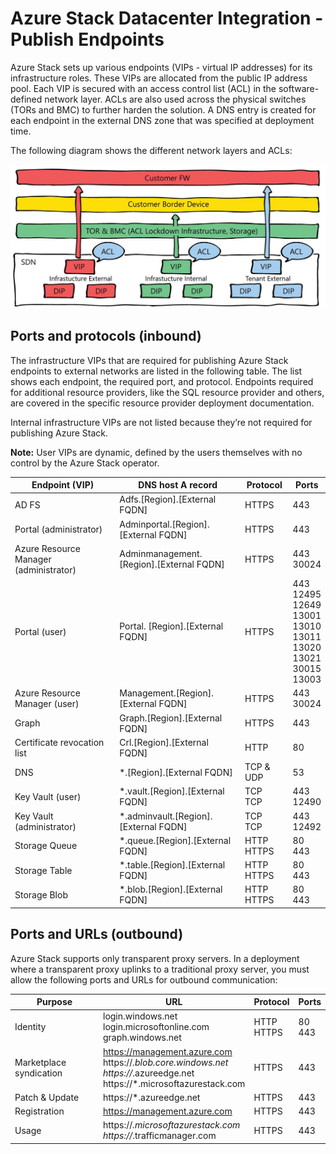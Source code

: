 # Azure Stack Datacenter Integration - Publish Endpoints

Azure Stack sets up various endpoints (VIPs - virtual IP addresses) for its infrastructure roles. These VIPs are allocated from the public IP address pool. Each VIP is secured with an access control list (ACL) in the software-defined network layer. ACLs are also used across the physical switches (TORs and BMC) to further harden the solution. A DNS entry is created for each endpoint in the external DNS zone that was specified at deployment time.

The following diagram shows the different network layers and ACLs:

![Azure Stack Datacenter Integration - Publish Endpoints](media/azure-stack-datacenter-integration-publish-endpoints.png)

## Ports and protocols (inbound)

The infrastructure VIPs that are required for publishing Azure Stack endpoints to external networks are listed in the following table. The list shows each endpoint, the required port, and protocol. Endpoints required for additional resource providers, like the SQL resource provider and others, are covered in the specific resource provider deployment documentation.

Internal infrastructure VIPs are not listed because they’re not required for publishing Azure Stack.

**Note:** User VIPs are dynamic, defined by the users themselves with no control by the Azure Stack operator.

|Endpoint (VIP)|DNS host A record|Protocol|Ports|
|---------|---------|---------|---------|
|AD FS|Adfs.[Region].[External FQDN]|HTTPS|443|
|Portal (administrator)|Adminportal.[Region].[External FQDN]|HTTPS|443|
|Azure Resource Manager (administrator)|Adminmanagement.[Region].[External FQDN]|HTTPS|443<br>30024|
|Portal (user)|Portal. [Region].[External FQDN]|HTTPS|443<br>12495<br>12649<br>13001<br>13010<br>13011<br>13020<br>13021<br>30015<br>13003|
|Azure Resource Manager (user)|Management.[Region].[External FQDN]|HTTPS|443<br>30024|
|Graph|Graph.[Region].[External FQDN]|HTTPS|443|
|Certificate revocation list|Crl.[Region].[External FQDN]|HTTP|80|
|DNS|*.[Region].[External FQDN]|TCP & UDP|53|
|Key Vault (user)|*.vault.[Region].[External FQDN]|TCP<br>TCP|443<br>12490|
|Key Vault (administrator)|*.adminvault.[Region].[External FQDN]|TCP<br>TCP|443<br>12492|
|Storage Queue|*.queue.[Region].[External FQDN]|HTTP<br>HTTPS|80<br>443|
|Storage Table|*.table.[Region].[External FQDN]|HTTP<br>HTTPS|80<br>443|
|Storage Blob|*.blob.[Region].[External FQDN]|HTTP<br>HTTPS|80<br>443|

## Ports and URLs (outbound)

Azure Stack supports only transparent proxy servers. In a deployment where a transparent proxy uplinks to a traditional proxy server, you must allow the following ports and URLs for outbound communication:

|Purpose|URL|Protocol|Ports|
|---------|---------|---------|---------|
|Identity|login.windows.net<br>login.microsoftonline.com<br>graph.windows.net|HTTP<br>HTTPS|80<br>443|
|Marketplace syndication|https://management.azure.com<br>https://*.blob.core.windows.net<br>https://*.azureedge.net<br>https://*.microsoftazurestack.com|HTTPS|443|
|Patch & Update|https://*.azureedge.net|HTTPS|443|
|Registration|https://management.azure.com|HTTPS|443|
|Usage|https://*.microsoftazurestack.com<br>https://*.trafficmanager.com|HTTPS|443|
